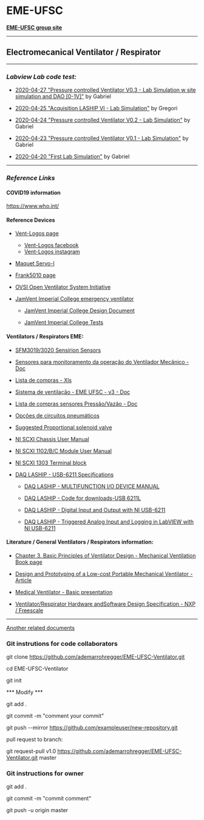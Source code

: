 # EME-UFSC 

**[EME-UFSC group site](https://eme.ufsc.br/ "EME-UFSC group Site")**

***

## Electromecanical Ventilator / Respirator 
***

### *Labview Lab code test:*

+ [2020-04-27 "Pressure controlled Ventilator V0.3 - Lab Simulation w site simulation and DAO [0-1V]"](https://github.com/ademarrohregger/EME-UFSC-Ventilator/tree/master/Labview%20code/20200427 "Pressure controlled Ventilator V0.3 - Lab Simulation w site simulation and DAO [0-1V]") by Gabriel

+ [2020-04-25 "Acquisition LASHIP VI - Lab Simulation"](https://github.com/ademarrohregger/EME-UFSC-Ventilator/tree/master/Labview%20code/20200425 "2020-04-25 Acquisition LASHIP VI - Lab Simulation") by Gregori

+ [2020-04-24 "Pressure controlled Ventilator V0.2 - Lab Simulation"](https://github.com/ademarrohregger/EME-UFSC-Ventilator/tree/master/Labview%20code/20200424 "2020-04-24 ressure controlled Ventilator V0.2 - Lab Simulation") by Gabriel 

+ [2020-04-23 "Pressure controlled Ventilator V0.1 - Lab Simulation"](https://github.com/ademarrohregger/EME-UFSC-Ventilator/tree/master/Labview%20code/20200423 "2020-04-23 ressure controlled Ventilator V0.1 - Lab Simulation") by Gabriel 

+ [2020-04-20 "First Lab Simulation"](https://github.com/ademarrohregger/EME-UFSC-Ventilator/tree/master/Labview%20code/20200420 "2020-04-20 First Lab Simulation") by Gabriel 



***


### *Reference Links*


#### COVID19 information



https://www.who.int/ 


#### Reference Devices

+ [Vent-Logos page](https://www.ventlogos.com.br/ "Vent-logos Site")
    - [Vent-Logos facebook](https://www.facebook.com/ventlogos.medicohospitalar/ "Vent-logos Facebook")
    - [Vent-Logos instagram](https://www.instagram.com/p/BvUZGvBAvHp/ "Vent-logos Instagram")

+ [Maquet Servo-I](https://www.medonegroup.com/pdf/manuals/userManuals/Maquet-Servo-i-Operators-Manual.pdf "Maquet Servo-I")

+ [Frank5010 page](https://www.frank5010.com.br/ "Frank5010 page")

+ [OVSI Open Ventilator System Initiative](https://ovsi.org/ "OVSI Open Ventilator System Initiative")

+ [JamVent Imperial College emergency ventilator](https://www.imperial-consultants.co.uk/areasofexpertise/emergency-ventilator/ "emergency ventilator")

	- [JamVent Imperial College Design Document](http://www.imperial-consultants.co.uk/wp-content/uploads/2020/04/DesignDocument_5-0-1.pdf "JamVent Imperial College Design Document")

	- [JamVent Imperial College Tests](http://www.imperial-consultants.co.uk/wp-content/uploads/2020/03/JamVent_Performance-Evidence-Document.pdf "JamVent Imperial College Tests")


#### Ventilators / Respirators EME:

+ [SFM3019/3020 Sensirion Sensors](https://www.sensirion.com/en/flow-sensors/sfm3xxx-sensor-platform/ "SFM3019/3020 Sensirion Sensors")


+ [Sensores para monitoramento da operação do Ventilador Mecânico - Doc ](https://docs.google.com/document/d/1qkutcPb6ZeN_u1Jc0sKikT_xsM87fGYkimWtWgSglXI/edit "Sensores para monitoramento da operação do Ventilador Mecânico - Doc ")

+ [Lista de compras - Xls](https://docs.google.com/spreadsheets/d/1tPckTf7UcDMDv292cV6oWED-GQv6acorzieaLBDWgY0/edit#gid=340717770 "Lista de compras xls")

+ [Sistema de ventilação - EME UFSC - v3 - Doc](https://docs.google.com/document/d/1pF5CpEk4YVl9e7Ml7EDjUtZp_q3aDyRrqfLyKgkWQPA/edit# "Sistema de ventilação - EME UFSC - v3 - Doc")

+ [Lista de compras sensores Pressão/Vazão - Doc](https://docs.google.com/document/d/1pr2BwADfJgNikYR5n7vELydSTk42BicopfO2KNFfc-w/edit "Lista de compras sensores Pressão/Vazão - Doc")

+ [Opções de circuitos pneumáticos](https://docs.google.com/document/d/1uGpP1wrJGgZ4F5YaqlX9M1xrOApTgXwWIRoCqPB2iUI/edit#heading=h.x6bo5j7v9pcu "Opções de circuitos pneumáticos")

+ [Suggested Proportional solenoid valve](http://www.isma.pt/site/assets/files/2388/ode-3-21a2kcv25-081.pdf "Suggested Proportional solenoid valve")

+ [NI SCXI Chassis User Manual](https://www.ni.com/pdf/manuals/374423l.pdf "NI SCXI Chassis User Manual")

+ [NI SCXI 1102/B/C Module User Manual](https://www.ni.com/pdf/manuals/374423l.pdf "NI SCXI 1102/B/C Module User Manual")

+ [NI SCXI 1303 Terminal block](http://www.ni.com/pdf/manuals/321923b.pdf "NI NI SCXI 1303 Terminal block")

+ [DAQ LASHIP - USB-6211 Specifications](https://www.ni.com/pdf/manuals/375195d.pdf "DAQ LASHIP - USB-6211 Specifications")

	- [DAQ LASHIP - MULTIFUNCTION I/O DEVICE MANUAL](https://www.ni.com/documentation/en/multifunction-io-device/latest/usb-6211/pinout/ "DAQ LASHIP - MULTIFUNCTION I/O DEVICE MANUAL")

	- [DAQ LASHIP - Code for downloads-USB 6211L](https://forums.ni.com/t5/Example-Code/Code-for-downloads-USB-6211/ta-p/3984357?profile.language=pt-br "DAQ LASHIP - Code for downloads-USB 6211")

	- [DAQ LASHIP - Digital Input and Output with NI USB-6211](https://youtu.be/jiMXAcXuktM "DAQ LASHIP - Digital Input and Output with NI USB-6211")

	- [DAQ LASHIP - Triggered Analog Input and Logging in LabVIEW with NI USB-6211](https://youtu.be/0bUsuPPiBug "DAQ LASHIP - Triggered Analog Input and Logging in LabVIEW with NI USB-6211")




#### Literature / General Ventilators / Respirators information:

+ [Chapter 3. Basic Principles of Ventilator Design - Mechanical Ventilation Book page](https://accessmedicine.mhmedical.com/content.aspx?bookid=520&sectionid=41692239 "Chapter 3. Basic Principles of Ventilator Design - Mechanical Ventilation Book page
")

+ [Design and Prototyping of a Low-cost Portable Mechanical Ventilator - Article](https://web.mit.edu/2.75/projects/DMD_2010_Al_Husseini.pdf "Design and Prototyping of a Low-cost Portable Mechanical Ventilator - Article")

+ [Medical Ventilator - Basic presentation](http://ocw.utm.my/pluginfile.php/1458/mod_resource/content/0/Notes/OCW_ventilator.pdf "Medical Ventilator - Basic presentation")

+ [Ventilator/Respirator Hardware andSoftware Design Specification - NXP / Freescale](https://www.nxp.com/docs/en/application-note/DRM127.pdf "Ventilator/Respirator Hardware andSoftware Design Specification - NXP / Freescale")


***


[Another related documents](https://github.com/ademarrohregger/EME-UFSC-Ventilator/tree/master/documentacao "Another related documents")

### Git instrutions for code collaborators


git clone https://github.com/ademarrohregger/EME-UFSC-Ventilator.git

cd EME-UFSC-Ventilator

git init

*** Modify ***

git add .

git commit -m "comment your commit"

git push --mirror https://github.com/exampleuser/new-repository.git

pull request to branch:

git request-pull v1.0 https://github.com/ademarrohregger/EME-UFSC-Ventilator.git master


### Git instructions for owner

git add .

git commit -m "commit comment"

git push -u origin master
